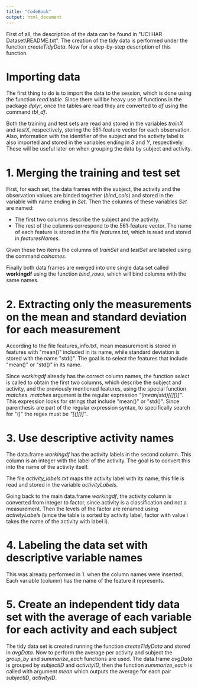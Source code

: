 ```yaml
---
title: "CodeBook"
output: html_document
---
```


First of all, the description of the data can be found in "UCI HAR Dataset\\README.txt".
The creation of the tidy data is performed under the function *createTidyData*. Now for a step-by-step description of this function.

# Importing data

The first thing to do is to import the data to the session, which is done using the function *read.table*. Since there will be heavy use of functions in the package *dplyr*, once the tables are read they are converted to *df* using the command *tbl_df*.

Both the training and test sets are read and stored in the variables *trainX* and *testX*, respectively, storing the 561-feature vector for each observation. Also, information with the identifier of the subject and the activity label is also imported and stored in the variables ending in *S* and *Y*, respectively. These will be useful later on when grouping the data by subject and activity.

# 1. Merging the training and test set

First, for each set, the data frames with the subject, the activity and the observation values are binded together (*bind_cols*) and stored in the variable with name ending in *Set*. 
Then the columns of these variables *Set* are named:

  * The first two columns describe the subject and the activity.
  * The rest of the columns correspond to the 561-feature vector. The name of each feature is stored in the file *features.txt*, which is read and stored in *featuresNames*.
  
Given these two items the columns of *trainSet* and *testSet* are labeled using the command *colnames*.
  
Finally both data frames are merged into one single data set called **workingdf** using the function *bind_rows*, which will bind columns with the same names.

# 2. Extracting only the measurements on the mean and standard deviation for each measurement

According to the file features_info.txt, mean measurement is stored in features with "mean()" included in its name, while standard deviation is stored with the name "std()". The goal is to select the features that include "mean()" or "std()" in its name. 

Since *workingdf* already has the correct column names, the function *select* is called to obtain the first two columns, which describe the subject and activity, and the previously mentioned features, using the special function *matches*. *matches* argument is the regular expression *"(mean|std)[(][)]"*. This expression looks for strings that include "mean()" or "std()". Since parenthesis are part of the regular expression syntax, to specifically search for "()" the regex must be *"[(][)]"*.

# 3. Use descriptive activity names

The data.frame *workingdf* has the activity labels in the second column. This column is an integer with the label of the activity. The goal is to convert this into the name of the activity itself.

The file *activity_labels.txt* maps the activity label with its name, this file is read and stored in the variable *activityLabels*. 

Going back to the main data.frame *workingdf*, the activity column is converted from integer to factor, since activity is a classification and not a measurement. Then the levels of the factor are renamed using *activityLabels* (since the table is sorted by activity label, factor with value i takes the name of the activity with label i).

# 4. Labeling the data set with descriptive variable names

This was already performed in 1. when the column names were inserted. Each variable (column) has the name of the feature it represents.

# 5. Create an independent tidy data set with the average of each variable for each activity and each subject

The tidy data set is created running the function *createTidyData* and stored in *avgData*. Now to perform the average per activity and subject the *group_by* and *summarize_each* functions are used. The data.frame *avgData* is grouped by *subjectID* and *activityID*, then the function *summarize_each* is called with argument *mean* which outputs the average for each pair *subjectID*, *activityID*.
